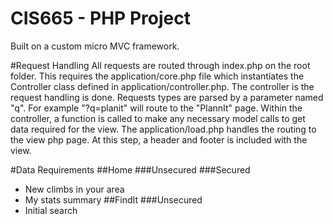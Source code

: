 CIS665 - PHP Project
======
Built on a custom micro MVC framework.

#Request Handling
All requests are routed through index.php on the root folder.  This requires the application/core.php file which instantiates the Controller class defined in application/controller.php.  The controller is the request handling is done.  Requests types are parsed by a parameter named "q".  For example "?q=planit" will route to the "PlannIt" page.  Within the controller, a function is called to make any necessary model calls to get data required for the view.  The application/load.php handles the routing to the view php page.  At this step, a header and footer is included with the view.


#Data Requirements
##Home
###Unsecured
###Secured
* New climbs in your area
* My stats summary
##FindIt
###Unsecured
* Initial search
